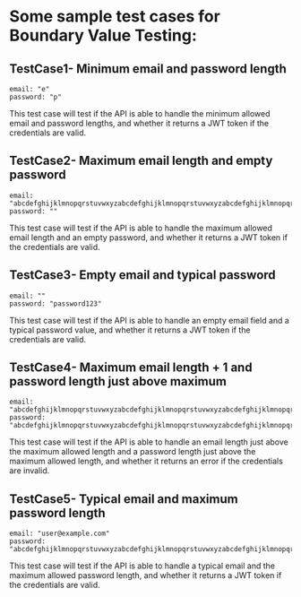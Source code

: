# Some sample test cases for Boundary Value Testing:

## TestCase1- Minimum email and password length
```
email: "e"
password: "p"
```
This test case will test if the API is able to handle the minimum allowed email and password lengths, and whether it returns a JWT token if the credentials are valid.


## TestCase2- Maximum email length and empty password
```
email: "abcdefghijklmnopqrstuvwxyzabcdefghijklmnopqrstuvwxyzabcdefghijklmnopqrstuvwxyzabcdefghijklmnopqrstuvwxyzabcdefghijklmnopqrstuvwxyzabcdefghijklmnopqrstuvwxyzabcdefghijklmnopqrstuvwxyzabcdefghijklmnopqrstuvwxyzabcdefghijklmnopqrstuvwxyzabcdefghijklmnopqrstuvwxyz"
password: ""
```
This test case will test if the API is able to handle the maximum allowed email length and an empty password, and whether it returns a JWT token if the credentials are valid.

## TestCase3- Empty email and typical password
```
email: ""
password: "password123"
```
This test case will test if the API is able to handle an empty email field and a typical password value, and whether it returns a JWT token if the credentials are valid.

## TestCase4- Maximum email length + 1 and password length just above maximum
```
email: "abcdefghijklmnopqrstuvwxyzabcdefghijklmnopqrstuvwxyzabcdefghijklmnopqrstuvwxyzabcdefghijklmnopqrstuvwxyzabcdefghijklmnopqrstuvwxyzabcdefghijklmnopqrstuvwxyzabcdefghijklmnopqrstuvwxyzabcdefghijklmnopqrstuvwxyzabcdefghijklmnopqrstuvwxyzabcdefghijklmnopqrstuvwxyz1"
password: "abcdefghijklmnopqrstuvwxyzabcdefghijklmnopqrstuvwxyzabcdefghijklmnopqrstuvwxyzabcdefghijklmnopqrstuvwxyzabcdefghijklmnopqrstuvwxyzabcdefghijklmnopqrstuvwxyzabcdefghijklmnopqrstuvwxyzabcdefghijklmnopqrstuvwxyzabcdefghijklmnopqrstuvwxyzabcdefghijklmnopqrstuvwxyz1"
```
This test case will test if the API is able to handle an email length just above the maximum allowed length and a password length just above the maximum allowed length, and whether it returns an error if the credentials are invalid.

## TestCase5- Typical email and maximum password length
```
email: "user@example.com"
password: "abcdefghijklmnopqrstuvwxyzabcdefghijklmnopqrstuvwxyzabcdefghijklmnopqrstuvwxyzabcdefghijklmnopqrstuvwxyzabcdefghijklmnopqrstuvwxyzabcdefghijklmnopqrstuvwxyzabcdefghijklmnopqrstuvwxyzabcdefghijklmnopqrstuvwxyzabcdefghijklmnopqrstuvwxyzabcdefghijklmnopqrstuvwxyz"
```
This test case will test if the API is able to handle a typical email and the maximum allowed password length, and whether it returns a JWT token if the credentials are valid.
